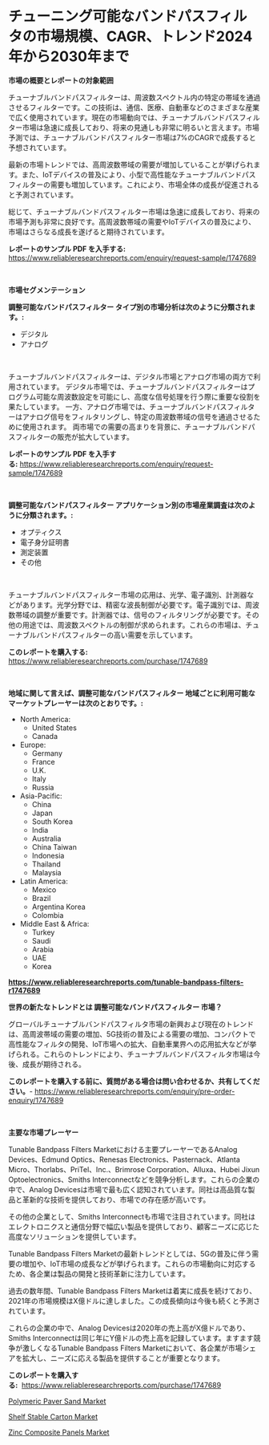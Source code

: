 <p><h1>チューニング可能なバンドパスフィルタの市場規模、CAGR、トレンド2024年から2030年まで</h1></p><p><strong>市場の概要とレポートの対象範囲</strong></p>
<p><p>チューナブルバンドパスフィルターは、周波数スペクトル内の特定の帯域を通過させるフィルターです。この技術は、通信、医療、自動車などのさまざまな産業で広く使用されています。現在の市場動向では、チューナブルバンドパスフィルター市場は急速に成長しており、将来の見通しも非常に明るいと言えます。市場予測では、チューナブルバンドパスフィルター市場は7%のCAGRで成長すると予想されています。</p><p>最新の市場トレンドでは、高周波数帯域の需要が増加していることが挙げられます。また、IoTデバイスの普及により、小型で高性能なチューナブルバンドパスフィルターの需要も増加しています。これにより、市場全体の成長が促進されると予測されています。</p><p>総じて、チューナブルバンドパスフィルター市場は急速に成長しており、将来の市場予測も非常に良好です。高周波数帯域の需要やIoTデバイスの普及により、市場はさらなる成長を遂げると期待されています。</p></p>
<p><strong>レポートのサンプル PDF を入手する:</strong> <a href="https://www.reliableresearchreports.com/enquiry/request-sample/1747689">https://www.reliableresearchreports.com/enquiry/request-sample/1747689</a></p>
<p>&nbsp;</p>
<p><strong>市場セグメンテーション</strong></p>
<p><strong>調整可能なバンドパスフィルター タイプ別の市場分析は次のように分類されます。:</strong></p>
<p><ul><li>デジタル</li><li>アナログ</li></ul></p>
<p>&nbsp;</p>
<p><p>チューナブルバンドパスフィルターは、デジタル市場とアナログ市場の両方で利用されています。 デジタル市場では、チューナブルバンドパスフィルターはプログラム可能な周波数設定を可能にし、高度な信号処理を行う際に重要な役割を果たしています。 一方、アナログ市場では、チューナブルバンドパスフィルターはアナログ信号をフィルタリングし、特定の周波数帯域の信号を通過させるために使用されます。 両市場での需要の高まりを背景に、チューナブルバンドパスフィルターの販売が拡大しています。</p></p>
<p><strong>レポートのサンプル PDF を入手する:</strong>&nbsp;<a href="https://www.reliableresearchreports.com/enquiry/request-sample/1747689">https://www.reliableresearchreports.com/enquiry/request-sample/1747689</a></p>
<p>&nbsp;</p>
<p><strong> 調整可能なバンドパスフィルター アプリケーション別の市場産業調査は次のように分類されます。:</strong></p>
<p><ul><li>オプティクス</li><li>電子身分証明書</li><li>測定装置</li><li>その他</li></ul></p>
<p>&nbsp;</p>
<p><p>チューナブルバンドパスフィルター市場の応用は、光学、電子識別、計測器などがあります。光学分野では、精密な波長制御が必要です。電子識別では、周波数帯域の調整が重要です。計測器では、信号のフィルタリングが必要です。その他の用途では、周波数スペクトルの制御が求められます。これらの市場は、チューナブルバンドパスフィルターの高い需要を示しています。</p></p>
<p><strong>このレポートを購入する:</strong>&nbsp; <a href="https://www.reliableresearchreports.com/purchase/1747689">https://www.reliableresearchreports.com/purchase/1747689</a></p>
<p>&nbsp;</p>
<p><strong>地域に関して言えば、調整可能なバンドパスフィルター 地域ごとに利用可能なマーケットプレーヤーは次のとおりです。:</strong></p>
<p><ul>
    <li>
        North America:
        <ul>
            <li>United States</li>
            <li>Canada</li>
        </ul>
    </li>
    <li>
        Europe:
        <ul>
            <li>Germany</li>
            <li>France</li>
            <li>U.K.</li>
            <li>Italy</li>
            <li>Russia</li>
        </ul>
    </li>
    <li>
        Asia-Pacific:
        <ul>
            <li>China</li>
            <li>Japan</li>
            <li>South Korea</li>
            <li>India</li>
            <li>Australia</li>
            <li>China Taiwan</li>
            <li>Indonesia</li>
            <li>Thailand</li>
            <li>Malaysia</li>
        </ul>
    </li>
    <li>
        Latin America:
        <ul>
            <li>Mexico</li>
            <li>Brazil</li>
            <li>Argentina Korea</li>
            <li>Colombia</li>
        </ul>
    </li>
    <li>
        Middle East & Africa:
        <ul>
            <li>Turkey</li>
            <li>Saudi</li>
            <li>Arabia</li>
            <li>UAE</li>
            <li>Korea</li>
        </ul>
    </li>
    </ul></p>
<p><strong><a href="https://www.reliableresearchreports.com/tunable-bandpass-filters-r1747689">https://www.reliableresearchreports.com/tunable-bandpass-filters-r1747689</a></strong>&nbsp;</p>
<p><strong>世界の新たなトレンドとは 調整可能なバンドパスフィルター 市場？</strong></p>
<p><p>グローバルチューナブルバンドパスフィルタ市場の新興および現在のトレンドは、高周波帯域の需要の増加、5G技術の普及による需要の増加、コンパクトで高性能なフィルタの開発、IoT市場への拡大、自動車業界への応用拡大などが挙げられる。これらのトレンドにより、チューナブルバンドパスフィルタ市場は今後、成長が期待される。</p></p>
<p><strong>このレポートを購入する前に、質問がある場合は問い合わせるか、共有してください。</strong>- <a href="https://www.reliableresearchreports.com/enquiry/pre-order-enquiry/1747689">https://www.reliableresearchreports.com/enquiry/pre-order-enquiry/1747689</a></p>
<p>&nbsp;</p>
<p><strong>主要な市場プレーヤー</strong></p>
<p><p>Tunable Bandpass Filters Marketにおける主要プレーヤーであるAnalog Devices、Edmund Optics、Renesas Electronics、Pasternack、Atlanta Micro、Thorlabs、PriTel、Inc.、Brimrose Corporation、Alluxa、Hubei Jixun Optoelectronics、Smiths Interconnectなどを競争分析します。これらの企業の中で、Analog Devicesは市場で最も広く認知されています。同社は高品質な製品と革新的な技術を提供しており、市場での存在感が高いです。</p><p>その他の企業として、Smiths Interconnectも市場で注目されています。同社はエレクトロニクスと通信分野で幅広い製品を提供しており、顧客ニーズに応じた高度なソリューションを提供しています。</p><p>Tunable Bandpass Filters Marketの最新トレンドとしては、5Gの普及に伴う需要の増加や、IoT市場の成長などが挙げられます。これらの市場動向に対応するため、各企業は製品の開発と技術革新に注力しています。</p><p>過去の数年間、Tunable Bandpass Filters Marketは着実に成長を続けており、2021年の市場規模はX億ドルに達しました。この成長傾向は今後も続くと予測されています。</p><p>これらの企業の中で、Analog Devicesは2020年の売上高がX億ドルであり、Smiths Interconnectは同じ年にY億ドルの売上高を記録しています。ますます競争が激しくなるTunable Bandpass Filters Marketにおいて、各企業が市場シェアを拡大し、ニーズに応える製品を提供することが重要となります。</p></p>
<p><strong>このレポートを購入する:</strong>&nbsp;&nbsp;<a href="https://www.reliableresearchreports.com/purchase/1747689">https://www.reliableresearchreports.com/purchase/1747689</a></p>
<p><p><a href="https://www.linkedin.com/pulse/polymeric-paver-sand-market-insights-players-forecast-till-dqkye?trackingId=zaE2M3mldKWSFw4xENH0DQ%3D%3D">Polymeric Paver Sand Market</a></p><p><a href="https://www.linkedin.com/pulse/shelf-stable-carton-market-offer-valuable-insights-size-qit4e?trackingId=2pv5PVt69gneLaFYQyT84Q%3D%3D">Shelf Stable Carton Market</a></p><p><a href="https://www.linkedin.com/pulse/zinc-composite-panels-market-size-growing-forecasted-period-5vdhe?trackingId=P4J4My4LGbsVZdWcJZkaig%3D%3D">Zinc Composite Panels Market</a></p></p>
